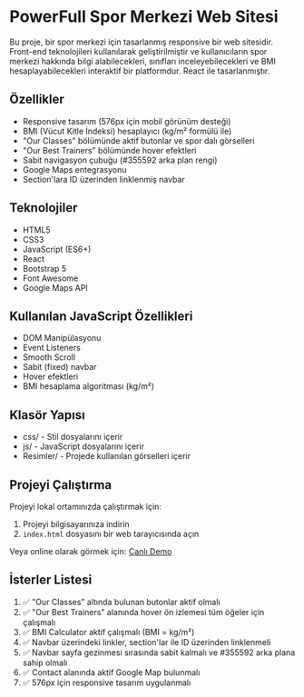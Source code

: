 # PowerFull Spor Merkezi Web Sitesi

Bu proje, bir spor merkezi için tasarlanmış responsive bir web sitesidir. Front-end teknolojileri kullanılarak geliştirilmiştir ve kullanıcıların spor merkezi hakkında bilgi alabilecekleri, sınıfları inceleyebilecekleri ve BMI hesaplayabilecekleri interaktif bir platformdur. React ile tasarlanmıştır.

## Özellikler

- Responsive tasarım (576px için mobil görünüm desteği)
- BMI (Vücut Kitle İndeksi) hesaplayıcı (kg/m² formülü ile)
- "Our Classes" bölümünde aktif butonlar ve spor dalı görselleri
- "Our Best Trainers" bölümünde hover efektleri
- Sabit navigasyon çubuğu (#355592 arka plan rengi)
- Google Maps entegrasyonu
- Section'lara ID üzerinden linklenmiş navbar

## Teknolojiler

- HTML5
- CSS3
- JavaScript (ES6+)
- React
- Bootstrap 5
- Font Awesome
- Google Maps API

## Kullanılan JavaScript Özellikleri

- DOM Manipülasyonu
- Event Listeners
- Smooth Scroll
- Sabit (fixed) navbar
- Hover efektleri
- BMI hesaplama algoritması (kg/m²)

## Klasör Yapısı

- css/ - Stil dosyalarını içerir
- js/ - JavaScript dosyalarını içerir
- Resimler/ - Projede kullanılan görselleri içerir

## Projeyi Çalıştırma

Projeyi lokal ortamınızda çalıştırmak için:

1. Projeyi bilgisayarınıza indirin
2. `index.html` dosyasını bir web tarayıcısında açın

Veya online olarak görmek için: [Canlı Demo](https://wondrous-maamoul-b13f1a.netlify.app/)

## İsterler Listesi

1. ✅ "Our Classes" altında bulunan butonlar aktif olmalı
2. ✅ "Our Best Trainers" alanında hover ön izlemesi tüm öğeler için çalışmalı
3. ✅ BMI Calculator aktif çalışmalı (BMI = kg/m²)
4. ✅ Navbar üzerindeki linkler, section'lar ile ID üzerinden linklenmeli
5. ✅ Navbar sayfa gezinmesi sırasında sabit kalmalı ve #355592 arka plana sahip olmalı
6. ✅ Contact alanında aktif Google Map bulunmalı
7. ✅ 576px için responsive tasarım uygulanmalı
